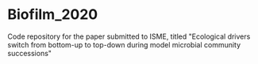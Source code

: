 # Biofilm_2020
Code repository for the paper submitted to ISME, titled "Ecological drivers switch from bottom-up to top-down during model microbial community successions"

